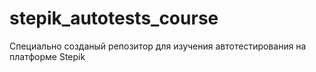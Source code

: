 # stepik_autotests_course
Специально созданый репозитор для изучения автотестирования на платформе Stepik
